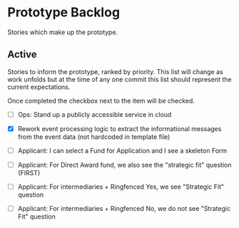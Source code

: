 # Prototype Backlog

Stories which make up the prototype.

## Active

Stories to inform the prototype, ranked by priority. This list will change as work unfolds but at
the time of any one commit this list should represent the current expectations.

Once completed the checkbox next to the item will be checked.

- [ ] Ops: Stand up a publicly accessible service in cloud

- [x] Rework event processing logic to extract the informational messages from the event data (not hardcoded in template file)

- [ ] Applicant: I can select a Fund for Application and I see a skeleton Form 

- [ ] Applicant: For Direct Award fund, we also see the "strategic fit" question (FIRST)

- [ ] Applicant: For intermediaries + Ringfenced Yes, we see "Strategic Fit" question

- [ ] Applicant: For intermediaries + Ringfenced No, we do not see "Strategic Fit" question
